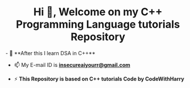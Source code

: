 <h1 align="center">Hi 👋, Welcome on my C++ Programming Language tutorials Repository</h1>
- 🌱 **After this I learn DSA in C++**

- 📫 My E-mail ID is **insecureaiyourr@gmail.com**

- ⚡ **This Repository is based on C++ tutorials Code by CodeWithHarry**
